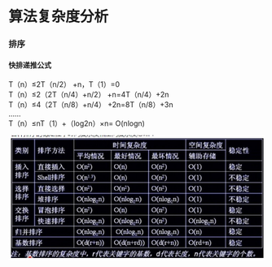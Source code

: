 # 算法复杂度分析

### 排序

#### 快排递推公式

T（n）≤2T（n/2） +n，T（1）=0  
T（n）≤2（2T（n/4）+n/2） +n=4T（n/4）+2n  
T（n）≤4（2T（n/8）+n/4） +2n=8T（n/8）+3n  
……  
T（n）≤nT（1）+（log2n）×n= O\(nlogn\)

![](../.gitbook/assets/image%20%286%29.png)

